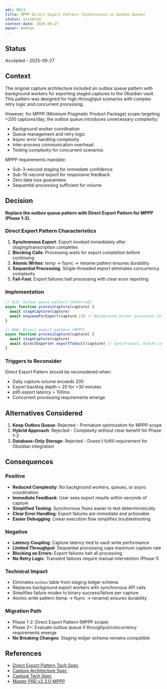```yaml
---
adr: 0013
title: MPPP Direct Export Pattern (Synchronous vs Outbox Queue)
status: accepted
context-date: 2025-09-27
owner: Nathan
---
```


## Status

Accepted - 2025-09-27

## Context

The original capture architecture included an outbox queue pattern with background workers for exporting staged captures to the Obsidian vault. This pattern was designed for high-throughput scenarios with complex retry logic and concurrent processing.

However, for MPPP (Minimum Pragmatic Product Package) scope targeting <200 captures/day, the outbox queue introduces unnecessary complexity:

- Background worker coordination
- Queue management and retry logic
- Async error handling complexity
- Inter-process communication overhead
- Testing complexity for concurrent scenarios

MPPP requirements mandate:

- Sub-3-second staging for immediate confidence
- Sub-10-second export for responsive feedback
- Zero data loss guarantees
- Sequential processing sufficient for volume

## Decision

**Replace the outbox queue pattern with Direct Export Pattern for MPPP (Phase 1-2).**

### Direct Export Pattern Characteristics

1. **Synchronous Export**: Export invoked immediately after staging/transcription completes
2. **Blocking Calls**: Processing waits for export completion before continuing
3. **Atomic Writes**: temp → fsync → rename pattern ensures durability
4. **Sequential Processing**: Single-threaded export eliminates concurrency complexity
5. **Fail-Fast**: Export failures halt processing with clear error reporting

### Implementation

```typescript
// OLD: Outbox queue pattern (deferred)
async function processCapture(capture) {
  await stageCapture(capture)
  await enqueueForExport(capture.id) // Background worker processes later
}

// NEW: Direct export pattern (MPPP)
async function processCapture(capture) {
  await stageCapture(capture)
  await directExporter.exportToVault(capture) // Synchronous, blocks until complete
}
```

### Triggers to Reconsider

Direct Export Pattern should be reconsidered when:

- Daily capture volume exceeds 200
- Export backlog depth > 20 for >30 minutes
- p95 export latency > 100ms
- Concurrent processing requirements emerge

## Alternatives Considered

1. **Keep Outbox Queue**: Rejected - Premature optimization for MPPP scope
2. **Hybrid Approach**: Rejected - Complexity without clear benefit for Phase 1-2
3. **Database-Only Storage**: Rejected - Doesn't fulfill requirement for Obsidian integration

## Consequences

### Positive

- **Reduced Complexity**: No background workers, queues, or async coordination
- **Immediate Feedback**: User sees export results within seconds of capture
- **Simplified Testing**: Synchronous flows easier to test deterministically
- **Clear Error Handling**: Export failures are immediate and actionable
- **Easier Debugging**: Linear execution flow simplifies troubleshooting

### Negative

- **Latency Coupling**: Capture latency tied to vault write performance
- **Limited Throughput**: Sequential processing caps maximum capture rate
- **Blocking on Errors**: Export failures halt all processing
- **No Retry Logic**: Transient failures require manual intervention (Phase 1)

### Technical Impact

- Eliminates `outbox` table from staging ledger schema
- Replaces background export workers with synchronous API calls
- Simplifies failure modes to binary success/failure per capture
- Atomic write pattern (temp → fsync → rename) ensures durability

### Migration Path

- Phase 1-2: Direct Export Pattern (MPPP scope)
- Phase 3+: Evaluate outbox queue if throughput/concurrency requirements emerge
- **No Breaking Changes**: Staging ledger schema remains compatible

## References

- [Direct Export Pattern Tech Spec](../cross-cutting/spec-direct-export-tech.md)
- [Capture Architecture Spec](../features/capture/spec-capture-arch.md)
- [Capture Tech Spec](../features/capture/spec-capture-tech.md)
- [Master PRD v2.3.0-MPPP](../master/prd-master.md)
